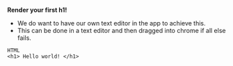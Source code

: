 **Render your first h1!**

- We do want to have our own text editor in the app to achieve this.
- This can be done in a text editor and then dragged into chrome if all else fails. 

```
HTML
<h1> Hello world! </h1>
```
